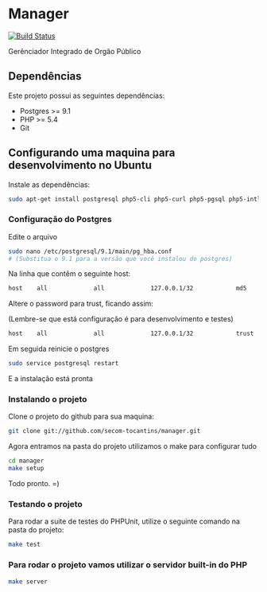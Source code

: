 # Manager

[![Build Status](https://travis-ci.org/secom-tocantins/manager.png?branch=master)](https://travis-ci.org/secom-tocantins/manager)

Gerênciador Integrado de Orgão Público

## Dependências

Este projeto possui as seguintes dependências:

 * Postgres >= 9.1
 * PHP >= 5.4
 * Git

## Configurando uma maquina para desenvolvimento no Ubuntu

Instale as dependências:

```sh
sudo apt-get install postgresql php5-cli php5-curl php5-pgsql php5-intl curl git
```

### Configuração do Postgres

Edite o arquivo

```sh
sudo nano /etc/postgresql/9.1/main/pg_hba.conf
# (Substitua o 9.1 para a versão que você instalou do postgres)
```

Na linha que contêm o seguinte host:

```sh
host    all             all             127.0.0.1/32            md5
```

Altere o password para trust, ficando assim:

(Lembre-se que está configuração é para desenvolvimento e testes)

```sh
host    all             all             127.0.0.1/32            trust
```

Em seguida reinicie o postgres

```sh
sudo service postgresql restart
```

E a instalação está pronta


### Instalando o projeto

Clone o projeto do github para sua maquina:

```sh
git clone git://github.com/secom-tocantins/manager.git
```

Agora entramos na pasta do projeto utilizamos o make para configurar tudo

```sh
cd manager
make setup
```

Todo pronto. =)

### Testando o projeto

Para rodar a suite de testes do PHPUnit, utilize o seguinte comando na pasta do projeto:

```sh
make test
```

### Para rodar o projeto vamos utilizar o servidor built-in do PHP

```sh
make server
```

